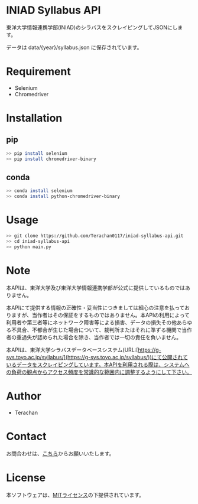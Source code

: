 ﻿# INIAD Syllabus API
東洋大学情報連携学部(INIAD)のシラバスをスクレイピングしてJSONにします。

データは data/{year}/syllabus.json に保存されています。

# Requirement
* Selenium
* Chromedriver

# Installation
## pip
```bash
>> pip install selenium
>> pip install chromedriver-binary
```
## conda
```bash
>> conda install selenium
>> conda install python-chromedriver-binary
```

# Usage
```bash
>> git clone https://github.com/Terachan0117/iniad-syllabus-api.git
>> cd iniad-syllabus-api
>> python main.py
```

# Note
本APIは、東洋大学及び東洋大学情報連携学部が公式に提供しているものではありません。

本APIにて提供する情報の正確性・妥当性につきましては細心の注意を払っておりますが、当作者はその保証をするものではありません。本APIの利用によって利用者や第三者等にネットワーク障害等による損害、データの損失その他あらゆる不具合、不都合が生じた場合について、裁判所またはそれに準ずる機関で当作者の重過失が認められた場合を除き、当作者では一切の責任を負いません。

本APIは、東洋大学シラバスデータベースシステム(URL:[https://g-sys.toyo.ac.jp/syllabus/](https://g-sys.toyo.ac.jp/syllabus/))にて公開されているデータをスクレイピングしています。本APIを利用される際は、システムへの負荷の観点からアクセス頻度を常識的な範囲内に調整するようにして下さい。

# Author
* Terachan

# Contact
お問合わせは、[こちら](https://tera-chan.com/contact.html)からお願いいたします。

# License
本ソフトウェアは、[MITライセンス](./LICENSE)の下提供されています。



